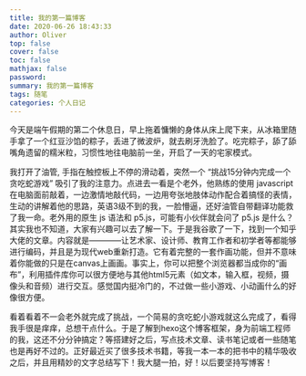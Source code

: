 ```yaml
---
title: 我的第一篇博客
date: 2020-06-26 18:43:33
author: Oliver
top: false
cover: false
toc: false
mathjax: false
password:
summary: 我的第一篇博客
tags: 随笔
categories: 个人日记
---
```


今天是端午假期的第二个休息日，早上拖着慵懒的身体从床上爬下来，从冰箱里随手拿了一个红豆沙馅的粽子，丢进了微波炉，就去刷牙洗脸了。吃完粽子，舔了舔嘴角遗留的糯米粒，习惯性地往电脑前一坐，开启了一天的宅家模式。

我打开了油管, 手指在触控板上不停的滑动着，突然一个 “挑战15分钟内完成一个贪吃蛇游戏” 吸引了我的注意力。点进去一看是个老外，他熟练的使用 javascript 在电脑面前敲着，一边激情地敲代码，一边用夸张地肢体动作配合着搞怪的表情，生动的讲解着他的思路，英语3级不到的我，一脸懵逼，还好油管自带翻译功能救了我一命。老外用的原生 js 语法和 p5.js，可能有小伙伴就会问了 p5.js 是什么？其实我也不知道，大家有兴趣可以去了解一下。于是我谷歌了一下，找到一个知乎大佬的文章。内容就是————让艺术家、设计师、教育工作者和初学者等都能够进行编码，并且是为现代web重新打造。它有着完整的一套作画功能，但并不意味着你能做的只是在canvas上画画。事实上，你可以把整个浏览器都当成你的“画布”，利用插件库你可以很方便地与其他html5元素（如文本，输入框，视频，摄像头和音频）进行交互。感觉国内挺冷门的，不过做一些小游戏、小动画什么的好像很方便。

看着看着不一会老外就完成了挑战，一个简易的贪吃蛇小游戏就这么完成了，看得我手很是痒痒，总想干点什么。于是了解到hexo这个博客框架，身为前端工程师的我，这还不分分钟搞定？等搭建好之后，写点技术文章、读书笔记或者一些随笔也是再好不过的。正好最近买了很多技术书籍，等我一本一本的把书中的精华吸收之后，并且用精妙的文字总结写下！我大腿一拍，好！以后要坚持写博客！